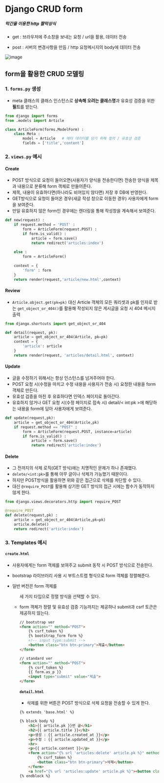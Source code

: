 # Django CRUD form

##### 막간을 이용한 http 짤막상식

- get : 브라우저에 주소창을 보내는 요청 / url을 활용, 데이터 전송

- post : 서버의 변경사항을 만듬 / http 요청메시지의 body에 데이터 전송

![image](https://user-images.githubusercontent.com/53211781/78618498-b63baf80-78b5-11ea-9911-9cb03af175d6.png)



## form을 활용한 CRUD 모델링

### 1. `forms.py` 생성

- meta 클래스의 클래스 인스턴스로 **상속해 오려는 클래스명**과 유효성 검증을 위한 **필드**를 받는다. 

```python
from django import forms
from .models import Article

class ArticleForm(forms.ModelForm) : 
    class Meta : 
        model = Article   # 메타 데이터를 담기 위해 정의 / 유효성 검증
        fields = ['title','content']
```



### 2. `views.py` 예시

#### Create

- POST 방식으로 요청이 들어오면(사용자가 양식을 전송한다면) 전송한 양식을 제목과 내용으로 분류해 form 객체로 만들어준다. 
- 제목, 내용이 유효하다면(하나라도 비어있지 않다면) 저장 후 DB에 반영한다. 
- GET방식으로 요청이 들어온 경우(새글 작성 창으로 이동한 경우) 사용자에게 form을 보여준다. 
- 만일 유효하지 않은 form인 경우에는 렌더링을 통해 작성창을 계속해서 보여준다.

```python
def new(request) :   
    if request.method = 'POST' : 
        form = ArticleForm(request.POST) : 
        if form.is_valid() : 
            article = form.save()
            return redirect('articles:index')
    
    else : 
    	form = ArticleForm()
        
    context = {
        'form' : form
    }
    return render(request,'article/new.html',context)
```

#### Review

- `Article.object.get(pk=pk)` 대신 Article 객체의 모든 쿼리셋과 pk를 인자로 받는 `get_object_or_404()`를 활용해 작성되지 않은 게시글을 요청 시 404 메시지 출력

```python
from django.shortcuts import get_object_or_404

def detail(request, pk):
    article = get_object_or_404(Article, pk=pk)
    context = {
        'article': article
    }
    return render(request, 'articles/detail.html', context)
```

#### Update

- 글을 수정하기 위해서는 항상 인스턴스를 넘겨주어야 한다. 
- POST 요청 시(수정을 마치고 수정 내용을 사용자가 전송 시) 요청한 내용을 form 객체로 만든다.
- 유효성 검증을 마친 후 유효하다면 인덱스 페이지로 돌아간다. 
- 유효하지 않거나 GET 요청 시(수정 페이지로 접속 시) detail/< int:pk >에 해당하는 내용을 form에 담아 사용자에게 보여준다.  

```python
def update(request,pk):
    article = get_object_or_404(Article,pk)
    if request.method == "POST" : 
        form = ArticleForm(request.POST, instance=article)
        if form.is_valid() : 
        	article = form.save()
            return redirect('article:index')
```

#### Delete

- 그 전까지의 삭제 로직(GET 방식)에는 치명적인 문제가 하나 존재했다. 
- `delete/<int:pk>`를 통해 아무 글이나 삭제가 가능했기 때문이다. 
- 하지만 POST방식을 활용하면 위와 같은 접근으로 삭제를 차단할 수 있다. 
- 대신 `@require_POST`를 활용해 상기한 GET 방식의 접근 시에는 함수가 동작하지 않게 한다. 

```python
from django.views.decorators.http import require_POST

@require_POST
def delete(request,pk) : 
    article = get_object_or_404(Article,pk=pk)
    article.delete()
    return redirect('article:index')
```



### 3. Templates 예시

#### `create.html`

- 사용자에게는 form 객체를 보여주고 submit 동작 시 POST 방식으로 전송한다.  

- bootstrap 라이브러리 사용 시 부트스트랩 형식으로 form 객체를 정렬해준다. 
- 일반 버전은 form 객체를 <p> <ul> <table> 세 가지 타입으로 정렬 방식을 선택할 수 있다. 
- form 객체가 정렬 및 유효성 검증 기능까지는 제공하나 submit과 csrf 토큰은 제공하지 않는다. 

```html
// bootstrap ver
<form action="" method="POST">
    {% csrf_token %}
    {% bootstrap_form form %}
    <!-- input type:submit -->
    <button class="btn btn-primary">제출</button>
</form>

// standard ver
<form action="" method="POST">
    {% csrf_token %}
    {{ form.as_p }}
    <input type="submit" value="제출">
</form>
```



#### `detail.html`

- 삭제를 위한 버튼은 POST 방식으로 삭제 요청을 전송할 수 있게 한다. 

```html
{% extends 'base.html' %}

{% block body %}
    <h1>{{ article.pk }}번 글</h1>
    <h2>{{ article.title }}</h2>
    <p>생성 : {{ article.created_at }}</p>
    <p>수정 : {{ article.updated_at }}</p>
    <hr>
    <p>{{ article.content }}</p>
    <form action="{% url 'articles:delete' article.pk %}" method="POST" class="d-inline">
        {% csrf_token %}
        <button class="btn btn-primary">삭제</button>
    </form>
    <a href="{% url 'articles:update' article.pk %}"><button class="btn btn-primary">수정</button></a>
{% endblock %}
```



